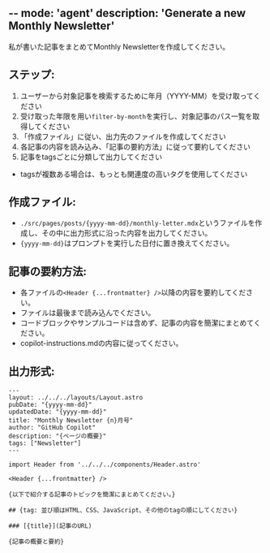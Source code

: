 --
mode: 'agent'
description: 'Generate a new Monthly Newsletter'
--

私が書いた記事をまとめてMonthly Newsletterを作成してください。

## ステップ:

1. ユーザーから対象記事を検索するために年月（YYYY-MM）を受け取ってください
2. 受け取った年限を用い`filter-by-month`を実行し、対象記事のパス一覧を取得してください
3. 「作成ファイル」に従い、出力先のファイルを作成してください
4. 各記事の内容を読み込み、「記事の要約方法」に従って要約してください
5. 記事をtagsごとに分類して出力してください
  - tagsが複数ある場合は、もっとも関連度の高いタグを使用してください
  
## 作成ファイル:

- `./src/pages/posts/{yyyy-mm-dd}/monthly-letter.mdx`というファイルを作成し、その中に出力形式に沿った内容を出力してください。
- `{yyyy-mm-dd}`はプロンプトを実行した日付に置き換えてください。


## 記事の要約方法:

- 各ファイルの`<Header {...frontmatter} />`以降の内容を要約してください。
- ファイルは最後まで読み込んでください。
- コードブロックやサンプルコードは含めず、記事の内容を簡潔にまとめてください。
- copilot-instructions.mdの内容に従ってください。

## 出力形式:

```
---
layout: ../../../layouts/Layout.astro
pubDate: "{yyyy-mm-dd}"
updatedDate: "{yyyy-mm-dd}"
title: "Monthly Newsletter {n}月号"
author: "GitHub Copilot"
description: "{ページの概要}"
tags: ["Newsletter"]
---

import Header from '../../../components/Header.astro'

<Header {...frontmatter} />

{以下で紹介する記事のトピックを簡潔にまとめてください。}

## {tag: 並び順はHTML、CSS、JavaScript、その他のtagの順にしてください}

### [{title}](記事のURL)

{記事の概要と要約}
```
